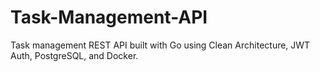 # Task-Management-API
Task management REST API built with Go using Clean Architecture, JWT Auth, PostgreSQL, and Docker.
